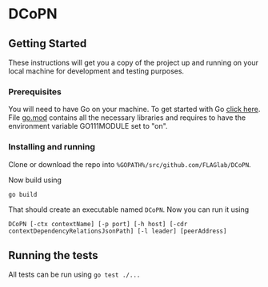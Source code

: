 # DCoPN

<!-- TODO: One Paragraph of project description goes here -->

## Getting Started

These instructions will get you a copy of the project up and running on your local machine for development and testing purposes.

### Prerequisites

You will need to have Go on your machine. To get started with Go [click here](https://golang.org/doc/install). File [go.mod](https://github.com/FLAGlab/DCoPN/blob/master/go.mod) contains all the necessary libraries and requires to have the environment variable GO111MODULE set to "on".

### Installing and running

Clone or download the repo into `%GOPATH%/src/github.com/FLAGlab/DCoPN`.

Now build using

```
go build
```
That should create an executable named `DCoPN`. Now you can run it using
```
DCoPN [-ctx contextName] [-p port] [-h host] [-cdr contextDependencyRelationsJsonPath] [-l leader] [peerAddress]
```
<!-- TODO: Describe what each parameter is and how the contextDependencyRelationsJson works -->

## Running the tests

All tests can be run using `go test ./...`
